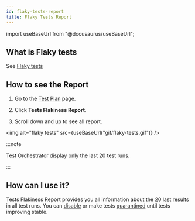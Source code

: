 ```yaml
---
id: flaky-tests-report
title: Flaky Tests Report
---
```


import useBaseUrl from "@docusaurus/useBaseUrl";

## What is Flaky tests

See [Flaky tests](/flaky-tests)

## How to see the Report

1. Go to the [Test Plan](/test-plans#test-plan-details) page.

2. Click **Tests Flakiness Report**.

3. Scroll down and up to see all report.

<img alt="flaky tests" src={useBaseUrl("gif/flaky-tests.gif")} />

:::note

Test Orchestrator display only the last 20 test runs.

:::

## How can I use it?

Tests Flakiness Report provides you all information about the 20 last [results](/test-result) in all test runs. You can [disable](/test-status#disabled) or make tests [quarantined](/test-status#quarantined) until tests improving stable.
